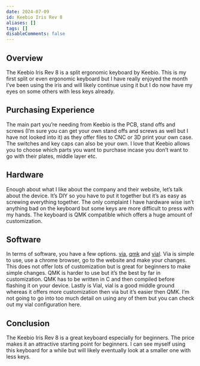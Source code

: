 ```yaml
---
date: 2024-07-09
id: Keebio Iris Rev 8
aliases: []
tags: []
disableComments: false
---
```


## Overview
The Keebio Iris Rev 8 is a split ergonomic keyboard by Keebio. This is my first split or even ergonomic keyboard but I have really enjoyed the month I’ve been using the iris and will likely continue using it but I do now have my eyes on some others with less keys already.

## Purchasing Experience
The main part you’re needing from Keebio is the PCB, stand offs and screws (I’m sure you can get your own stand offs and screws as well but I have not looked into it) as they offer files to CNC or 3D print your own case. The switches and key caps can also be your own. I love that Keebio allows you to choose which parts you want to purchase incase you don’t want to go with their plates, middle layer etc.

## Hardware
Enough about what I like about the company and their website, let’s talk about the device. It’s DIY so you have to put it together but it’s as easy as screwing everything together. The only complaint I have hardware wise isn’t anything bad on the keyboard but some keys are more difficult to press with my hands. The keyboard is QMK compatible which offers a huge amount of customization.

## Software
In terms of software, you have a few options. [via](usevia.app), [qmk](https://qmk.fm/) and [vial](https://get.vial.today/). Via is simple to use, use a chrome browser, go to the website and make your changes. This does not offer lots of customization but is great for beginners to make simple changes. QMK is harder to use but it’s the best by far in customization. QMK has to be written in C and then compiled before flashing it on your device. Lastly is Vial, vial is a good middle ground whereas it offers more customization then via but it’s easier then QMK. I’m not going to go into too much detail on using any of them but you can check out my vial configuration here.

## Conclusion
The Keebio Iris Rev 8 is a great keyboard especially for beginners. The price makes it an attractive starting point for beginners. I can see myself using this keyboard for a while but will likely eventually look at a smaller one with less keys. 
